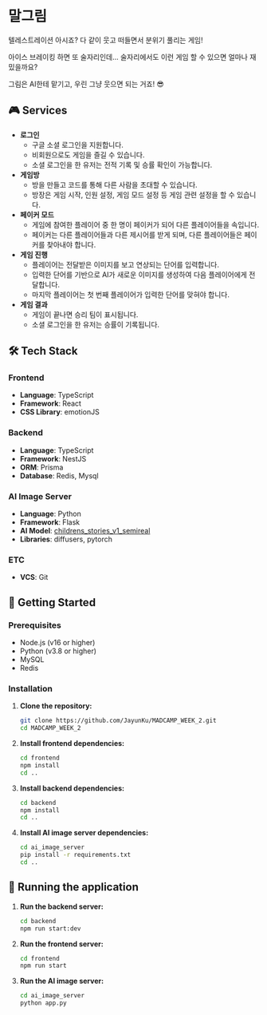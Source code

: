 # 말그림

텔레스트레이션 아시죠? 다 같이 웃고 떠들면서 분위기 풀리는 게임!

아이스 브레이킹 하면 또 술자리인데... 술자리에서도 이런 게임 할 수 있으면 얼마나 재밌을까요?

그림은 AI한테 맡기고, 우린 그냥 웃으면 되는 거죠! 😎

## 🎮 Services

- **로그인**
  - 구글 소셜 로그인을 지원합니다.
  - 비회원으로도 게임을 즐길 수 있습니다.
  - 소셜 로그인을 한 유저는 전적 기록 및 승률 확인이 가능합니다.
- **게임방**
  - 방을 만들고 코드를 통해 다른 사람을 초대할 수 있습니다.
  - 방장은 게임 시작, 인원 설정, 게임 모드 설정 등 게임 관련 설정을 할 수 있습니다.
- **페이커 모드**
  - 게임에 참여한 플레이어 중 한 명이 페이커가 되어 다른 플레이어들을 속입니다.
  - 페이커는 다른 플레이어들과 다른 제시어를 받게 되며, 다른 플레이어들은 페이커를 찾아내야 합니다.
- **게임 진행**
  - 플레이어는 전달받은 이미지를 보고 연상되는 단어를 입력합니다.
  - 입력한 단어를 기반으로 AI가 새로운 이미지를 생성하여 다음 플레이어에게 전달합니다.
  - 마지막 플레이어는 첫 번째 플레이어가 입력한 단어를 맞혀야 합니다.
- **게임 결과**
  - 게임이 끝나면 승리 팀이 표시됩니다.
  - 소셜 로그인을 한 유저는 승률이 기록됩니다.

## 🛠️ Tech Stack

### Frontend

- **Language**: TypeScript
- **Framework**: React
- **CSS Library**: emotionJS

### Backend

- **Language**: TypeScript
- **Framework**: NestJS
- **ORM**: Prisma
- **Database**: Redis, Mysql

### AI Image Server

- **Language**: Python
- **Framework**: Flask
- **AI Model**: [childrens_stories_v1_semireal](https://huggingface.co/ducnapa/childrens_stories_v1_semireal)
- **Libraries**: diffusers, pytorch

### ETC

- **VCS**: Git

## 🚀 Getting Started

### Prerequisites

- Node.js (v16 or higher)
- Python (v3.8 or higher)
- MySQL
- Redis

### Installation

1.  **Clone the repository:**
    ```bash
    git clone https://github.com/JayunKu/MADCAMP_WEEK_2.git
    cd MADCAMP_WEEK_2
    ```

2.  **Install frontend dependencies:**
    ```bash
    cd frontend
    npm install
    cd ..
    ```

3.  **Install backend dependencies:**
    ```bash
    cd backend
    npm install
    cd ..
    ```

4.  **Install AI image server dependencies:**
    ```bash
    cd ai_image_server
    pip install -r requirements.txt
    cd ..
    ```

## 🏃‍ Running the application

1.  **Run the backend server:**
    ```bash
    cd backend
    npm run start:dev
    ```

2.  **Run the frontend server:**
    ```bash
    cd frontend
    npm run start
    ```

3.  **Run the AI image server:**
    ```bash
    cd ai_image_server
    python app.py
